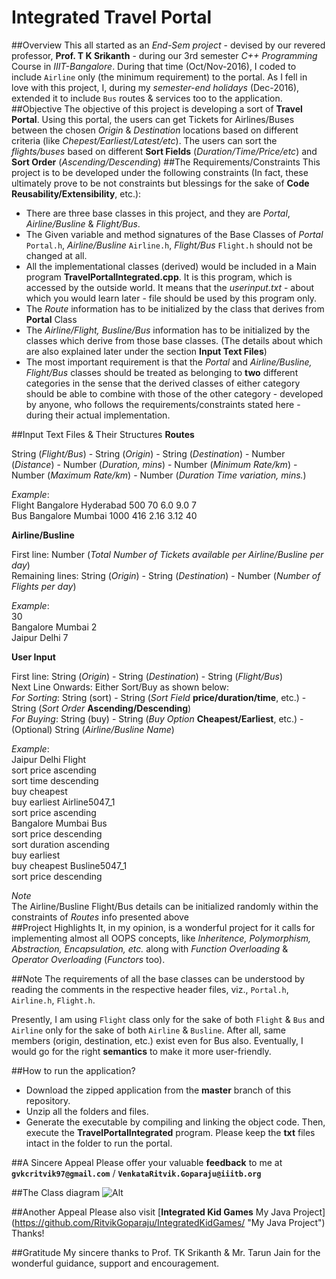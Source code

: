 # Integrated Travel Portal
##Overview
This all started as an *End-Sem project* - devised by our revered professor, **Prof. T K Srikanth** - during our 3rd semester *C++ Programming* Course in *IIIT-Bangalore*. During that time (Oct/Nov-2016), I coded to include `Airline` only (the minimum requirement) to the portal. As I fell in love with this project, I, during my *semester-end holidays* (Dec-2016), extended it to include `Bus` routes & services too to the application.
##Objective
The objective of this project is developing a sort of **Travel Portal**. Using this portal, the users can get Tickets for Airlines/Buses between the chosen *Origin* & *Destination* locations based on different criteria (like *Chepest/Earliest/Latest/etc*). The users can sort the *flights/buses* based on different **Sort Fields** (*Duration/Time/Price/etc*) and **Sort Order** (*Ascending/Descending*)
##The Requirements/Constraints
This project is to be developed under the following constraints (In fact, these ultimately prove to be not constraints but blessings for the sake of **Code Reusability/Extensibility**, etc.):

- There are three base classes in this project, and they are *Portal*, *Airline/Busline* & *Flight/Bus*.
- The Given variable and method signatures of the Base Classes of *Portal* `Portal.h`, *Airline/Busline* `Airline.h`, *Flight/Bus* `Flight.h` should not be changed at all.
- All the implementational classes (derived) would be included in a Main program **TravelPortalIntegrated.cpp**. It is this program, which is accessed by the outside world. It means that the *userinput.txt* - about which you would learn later - file should be used by this program only.
- The *Route* information has to be initialized by the class that derives from **Portal** Class
- The *Airline/Flight, Busline/Bus* information has to be initialized by the classes which derive from those base classes. (The details about which are also explained later under the section **Input Text Files**)
- The most important requirement is that the *Portal* and *Airline/Busline, Flight/Bus* classes should be treated as belonging to **two** different categories in the sense that the derived classes of either category should be able to combine with those of the other category - developed by anyone, who follows the requirements/constraints stated here - during their actual implementation.

##Input Text Files & Their Structures
**Routes**

String (*Flight/Bus*) - String (*Origin*) - String (*Destination*) - Number (*Distance*) - Number (*Duration, mins*) - Number (*Minimum Rate/km*) - Number (*Maximum Rate/km*) - Number (*Duration Time variation, mins.*)

*Example*:<br>Flight Bangalore Hyderabad 500 70 6.0 9.0 7<br>Bus Bangalore Mumbai 1000 416 2.16 3.12 40

**Airline/Busline**

First line: Number (*Total Number of Tickets available per Airline/Busline per day*)<br>Remaining lines: String (*Origin*) - String (*Destination*) - Number (*Number of Flights per day*)<br>

*Example*:<br>30<br>Bangalore Mumbai 2<br>Jaipur Delhi 7

**User Input**

First line: String (*Origin*) - String (*Destination*) - String (*Flight/Bus*)<br>
Next Line Onwards: Either Sort/Buy as shown below:<br>
*For Sorting*: String (sort) - String (*Sort Field* **price/duration/time**, etc.) - String (*Sort Order* **Ascending/Descending**)<br>
*For Buying*: String (buy) - String (*Buy Option* **Cheapest/Earliest**, etc.) - (Optional) String (*Airline/Busline Name*)

*Example*:<br>
Jaipur Delhi Flight<br>
sort price ascending<br>
sort time descending<br>
buy cheapest<br>
buy earliest Airline5047_1<br>
sort price ascending<br>
Bangalore Mumbai Bus<br>
sort price descending<br>
sort duration ascending<br>
buy earliest<br>
buy cheapest Busline5047_1<br>
sort price descending<br>

*Note*<br>The Airline/Busline Flight/Bus details can be initialized randomly within the constraints of *Routes* info presented above<br>
##Project Highlights
It, in my opinion, is a wonderful project for it calls for implementing almost all OOPS concepts, like *Inheritence, Polymorphism, Abstraction, Encapsulation, etc.* along with *Function Overloading* & *Operator Overloading* (*Functors* too).

##Note
The requirements of all the base classes can be understood by reading the comments in the respective header files, viz., `Portal.h`, `Airline.h`, `Flight.h`.

Presently, I am using `Flight` class only for the sake of both `Flight` & `Bus` and `Airline` only for the sake of both `Airline` & `Busline`. After all, same members (origin, destination, etc.) exist even for Bus also. Eventually, I would go for the right **semantics** to make it more user-friendly.

##How to run the application?

- Download the zipped application from the **master** branch of this repository.
- Unzip all the folders and files. 
- Generate the executable by compiling and linking the object code. Then, execute the **TravelPortalIntegrated** program. Please keep the **txt** files intact in the folder to run the portal.

##A Sincere Appeal
Please offer your valuable **feedback** to me at **`gvkcritvik97@gmail.com`** / **`VenkataRitvik.Goparaju@iiitb.org`**

##The Class diagram
![Alt](https://ritvikgoparaju.github.io/IntegratedTravelPortalWebSite/images/classdiagram.jpg "Class Diagram")

##Another Appeal
Please also visit [**Integrated Kid Games** My Java Project] (https://github.com/RitvikGoparaju/IntegratedKidGames/ "My Java Project") Thanks!

##Gratitude
My sincere thanks to Prof. TK Srikanth & Mr. Tarun Jain for the wonderful guidance, support and encouragement.
